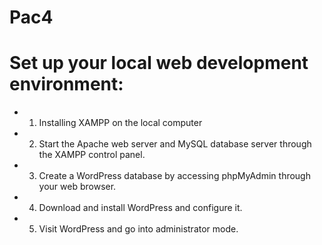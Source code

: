 Pac4
===
Set up your local web development environment:
====
- 1. Installing XAMPP on the local computer
- 2. Start the Apache web server and MySQL database server through the XAMPP control panel.
- 3. Create a WordPress database by accessing phpMyAdmin through your web browser.
- 4. Download and install WordPress and configure it.
- 5. Visit WordPress and go into administrator mode.
